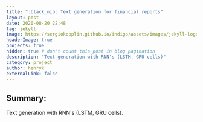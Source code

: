 ```yaml
---
title: ":black_nib: Text generation for financial reports"
layout: post
date: 2020-08-20 22:48
tag: jekyll
image: https://sergiokopplin.github.io/indigo/assets/images/jekyll-logo-light-solid.png
headerImage: true
projects: true
hidden: true # don't count this post in blog pagination
description: "Text generation with RNN's (LSTM, GRU cells)"
category: project
author: henryk
externalLink: false
---
```


## Summary:

Text generation with RNN's (LSTM, GRU cells).

